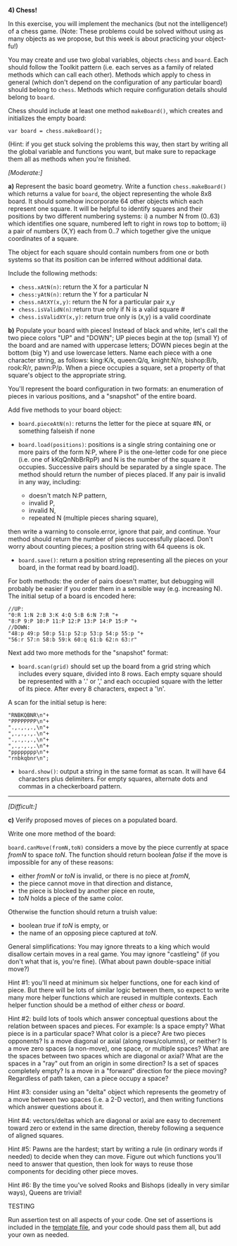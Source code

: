 
**4)  Chess!**

In this exercise, you will implement the mechanics (but not the intelligence!) of a chess game.
(Note: These problems could be solved without using as many objects as we propose, but this week is about practicing your object-fu!)

You may create and use two global variables, objects `chess` and `board`.
Each should follow the Toolkit pattern (i.e. each serves as a family of related methods which can call each other).
Methods which apply to chess in general (which don't depend on the configuration of any particular board) should belong to `chess`.  Methods which require configuration details should belong to `board`.

Chess should include at least one method `makeBoard()`, which creates and initializes the empty board:
```
var board = chess.makeBoard();
```

(Hint: if you get stuck solving the problems this way, then start by writing all the global variable and functions you want, but make sure to repackage them all as methods when you're finished.

_[Moderate:]_

**a)** Represent the basic board geometry.
Write a function `chess.makeBoard()` which returns a value for `board`, the object representing the whole 8x8 board.  It should somehow incorporate 64 other objects which each represent one square.
It will be helpful to identify squares and their positions by two different numbering systems:
i) a number N from (0..63) which identifies one square, numbered left to right in rows top to bottom;
ii) a pair of numbers (X,Y) each from 0..7 which together give the unique coordinates of a square.

The object for each square should contain numbers from one or both systems so that its position can be inferred without additional data.

Include the following methods:

* `chess.xAtN(n)`: return the X for a particular N
* `chess:yAtN(n)`: return the Y for a particular N
* `chess.nAtXY(x,y)`: return the N for a particular pair x,y
* `chess.isValidN(n)`:return true only if N is a valid square #
* `chess.isValidXY(x,y)`: return true only is (x,y) is a valid coordinate

<!--
* `board.squareAtN(n)`: return the object for square #n on board
* `board.squareAtXY(x,y)`: return the object for square (x,y)
* `board.getN(square)`: return the N of object square
* `board.getXY(square)`: return the (x,y) of object square
-->

<!--
Omit:
neighborsN(square): return an array of numbers, the N values of each of object square's neighbors.  Consider diagonally-adjacent squares to be neighbors.  The order of the neighbors in the list doesn't matter, but don't repeat any values, and don't leave holes in your array.  Also: squares at the edge of the board won't have neighbors in every direction!  Exclude missing neighbors and shorten the returned array.
Your resulting array should always have a length of 8,5,or 3.
-->

**b)** Populate your board with pieces!
Instead of black and white, let's call the two piece colors "UP" and "DOWN";
UP pieces begin at the top (small Y) of the board and are named with uppercase letters; DOWN pieces begin at the bottom (big Y)  and use lowercase letters.
Name each piece with a one character string, as follows:
king:K/k, queen:Q/q, knight:N/n, bishop:B/b, rook:R/r, pawn:P/p.
When a piece occupies a square, set a property of that square's object to the appropriate string.

You'll represent the board configuration in two formats:
an enumeration of pieces in various positions, and a "snapshot" of the entire board.

Add five methods to your board object:

* `board.pieceAtN(n)`: returns the letter for the piece at square #N, or something falseish if none

* `board.load(positions)`: positions is a single string containing one or more pairs of the form N:P, where P is the one-letter code for one piece (i.e. one of kKqQnNbBrRpP) and N is the number of the square it occupies.
Successive pairs should be separated by a single space.
The method should return the number of pieces placed.
If any pair is invalid in any way, including:
	* doesn't match N:P pattern,
	* invalid P,
	* invalid N,
	* repeated N (multiple pieces sharing square),

then write a warning to console.error, ignore that pair, and continue.
Your method should return the number of pieces successfully placed.
Don't worry about counting pieces; a position string with 64 queens is ok.

* `board.save()`: return a position string representing all the pieces on your board, in the format read by board.load().

For both methods: the order of pairs doesn't matter, but debugging will probably be easier if you order them in a sensible way (e.g. increasing N).  The initial setup of a board is encoded here:
```
//UP:
"0:R 1:N 2:B 3:K 4:Q 5:B 6:N 7:R "+
"8:P 9:P 10:P 11:P 12:P 13:P 14:P 15:P "+
//DOWN: 
"48:p 49:p 50:p 51:p 52:p 53:p 54:p 55:p "+
"56:r 57:n 58:b 59:k 60:q 61:b 62:n 63:r"
```

Next add two more methods for the "snapshot" format:

* `board.scan(grid)` should set up the board from a grid string which includes every square, divided into 8 rows.  Each empty square should be represented with a '.' or ',' and each occupied square with the letter of its piece.
After every 8 characters, expect a '\n'.

A scan for the initial setup is here:
```
"RNBKQBNR\n"+
"PPPPPPPP\n"+
".,.,.,.,\n"+
",.,.,.,.\n"+
".,.,.,.,\n"+
",.,.,.,.\n"+
"pppppppp\n"+
"rnbkqbnr\n";
```
 
* `board.show()`: output a string in the same format as scan.  It will have 64 characters plus delimiters.  For empty squares, alternate dots and commas in a checkerboard pattern.


---

_[Difficult:]_

**c)** Verify proposed moves of pieces on a populated board.

Write one more method of the board:

`board.canMove(fromN,toN)` considers a move by the piece currently at space _fromN_ to space _toN_.  The function should return boolean _false_ if the move is impossible for any of these reasons:

* either _fromN_ or _toN_ is invalid, or there is no piece at _fromN_,
* the piece cannot move in that direction and distance,
* the piece is blocked by another piece en route,
* _toN_ holds a piece of the same color.

Otherwise the function should return a truish value:

* boolean _true_ if _toN_ is empty, or
* the name of an opposing piece captured at _toN_.

General simplifications:
You may ignore threats to a king which would disallow certain moves in a real game.
You may ignore "castleing" (if you don't what that is, you're fine).
(What about pawn double-space initial move?)


Hint #1: you'll need at minimum six helper functions, one for each kind of piece.  But there will be lots of similar logic between them, so expect to write many more helper functions which are reused in multiple contexts.
Each helper function should be a method of either _chess_ or _board_.

Hint #2: build lots of tools which answer conceptual questions about the relation between spaces and pieces.  For example:
Is a space empty?
What piece is in a particular space?
What color is a piece?
Are two pieces opponents?
Is a move diagonal or axial (along rows/columns), or neither?
Is a move zero spaces (a non-move), one space, or multiple spaces?
What are the spaces between two spaces which are diagonal or axial?
What are the spaces in a "ray" out from an origin in some direction?
Is a set of spaces completely empty?
Is a move in a "forward" direction for the piece moving?
Regardless of path taken, can a piece occupy a space?

Hint #3: consider using an "delta" object which represents the geometry of a move between two spaces (i.e. a 2-D vector), and then writing functions which answer questions about it.

Hint #4: vectors/deltas which are diagonal or axial are easy to decrement toward zero or extend in the same direction, thereby following a sequence of aligned squares.

Hint #5: Pawns are the hardest; start by writing a rule (in ordinary words if needed) to decide when they can move.  Figure out which functions you'll need to answer that question, then look for ways to reuse those components for deciding other piece moves. 

Hint #6: By the time you've solved Rooks and Bishops (ideally in very similar ways), Queens are trivial!

TESTING

Run assertion test on all aspects of your code.  One set of assertions is included in the [template file](chess-template.js), and your code should pass them all, but add your own as needed.

<!--
NOTES

To solve the next problem, you'll need to build a few more tools.
Design an "delta" object which represents the spatial difference between two squares on the board, and use instances of it in these additional board methods:

getDelta(fromN,toN): return an object representing the translation from square fromN to square toN.
addDelta(fromN,delta): return the N of the square obtained by translating square fromN by delta.
isNonzeroDelta(delta)
reduceDelta(delta)

areDiagonal(fromN,toN)
areAxial(fromN,toN)
isDiagonal(delta)
isAxial(delta)
spacesBetween(fromN,toN)

pieceColor(piece)
pieceColorAt(n)

Hints:

You'll probably want to write at least six functions, one for each type of piece.

You might want to make use of a "delta" object, a pair of numbers describing the relative change in x and y from one space to another.

Look for ways to recycle work.  For example, notice that the moves available to a Queen are the union of those for a Rook and a Bishop.

For pawns: assume that the 'forward' direction is +y for Uppers and -y for lowers.  Assume any pawn which reaches the far side can be replaced with a queen of the same color.

----
Super-hard version:
e) Represent the possible moves of your chess pieces.
Write two more methods of the board:

moves(fromN): return an array of Ns describing all currently-empty squares to which the piece currently at fromN might move.  Its length could be anywhere from 0 to 27.

captures(fromN): return an array of Ns describing all squares where a piece of the opposite color could be captured by the piece currently at fromN.

Hints:
To follow "rays" in different directions, you'll need some representation of each of 8 directions.  Consider using a two-part relative coordinate (dx,dy) where each part is -1, 0, or 1.
-->


